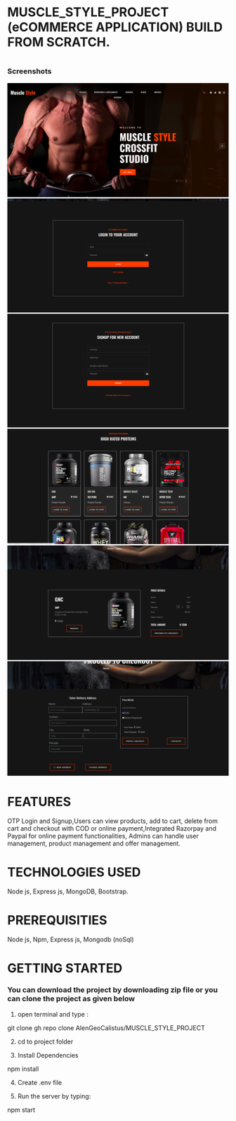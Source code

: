 # MUSCLE_STYLE_PROJECT (eCOMMERCE APPLICATION) BUILD FROM SCRATCH.
# 
### Screenshots
![](screenShots/HomePage.png)
![](screenShots/loginPage.png)
![](screenShots/SignUpPage.png)
![](screenShots/Productspage.png)
![](screenShots/cartPage.png)
![](screenShots/CheckoutAddress.png)
# FEATURES 

OTP Login and Signup,Users can view products, add to cart, delete from cart and checkout with COD or online payment,Integrated Razorpay and Paypal for online payment functionalities, Admins can handle user management, product management and offer management.
#
# TECHNOLOGIES USED

Node js, Express js, MongoDB, Bootstrap.
#
# PREREQUISITIES

Node js, Npm, Express js, Mongodb (noSql)
#
# GETTING STARTED

### You can download the project by downloading zip file or you can clone the project as given below

1. open terminal and type : 

  git clone gh repo clone AlenGeoCalistus/MUSCLE_STYLE_PROJECT

2. cd to project folder

3. Install Dependencies

 npm install
 
4. Create .env file

5. Run the server by typing:

npm start
